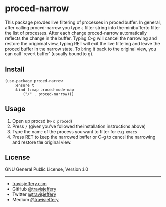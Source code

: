 # proced-narrow

This package provdes live filtering of processes in proced buffer.  In general, after calling
proced-narrow you type a filter string into the minibufferto filter the list of processes.  After
each change proced-narrow automatically reflects the change in the buffer.  Typing C-g will
cancel the narrowing and restore the origininal view, typing RET will exit the live filtering and
leave the proced buffer in the narrow state.  To bring it back to the original view, you can call
`revert buffer' (usually bound to g).

## Install

```
(use-package proced-narrow
    :ensure t
    :bind (:map proced-mode-map
        ("/" . proced-narrow)))
```

## Usage

1. Open up proced (`M-x proced`)
2. Press `/` (given you've followed the installation instructions
above)
3. Type the name of the process you want to filter for e.g. `emacs`
4. Press RET to keep the narrowed buffer or C-g to cancel the narrowing and restore the original
   view.

## License

GNU General Public License, Version 3.0

---

- [travisjeffery.com](http://travisjeffery.com)
- GitHub [@travisjeffery](https://github.com/travisjeffery)
- Twitter [@travisjeffery](https://twitter.com/travisjeffery)
- Medium [@travisjeffery](https://medium.com/@travisjeffery)
